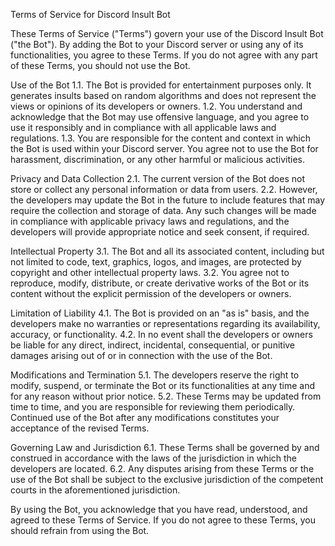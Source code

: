 Terms of Service for Discord Insult Bot

These Terms of Service ("Terms") govern your use of the Discord Insult Bot ("the Bot"). By adding the Bot to your Discord server or using any of its functionalities, you agree to these Terms. If you do not agree with any part of these Terms, you should not use the Bot.

Use of the Bot
1.1. The Bot is provided for entertainment purposes only. It generates insults based on random algorithms and does not represent the views or opinions of its developers or owners.
1.2. You understand and acknowledge that the Bot may use offensive language, and you agree to use it responsibly and in compliance with all applicable laws and regulations.
1.3. You are responsible for the content and context in which the Bot is used within your Discord server. You agree not to use the Bot for harassment, discrimination, or any other harmful or malicious activities.

Privacy and Data Collection
2.1. The current version of the Bot does not store or collect any personal information or data from users.
2.2. However, the developers may update the Bot in the future to include features that may require the collection and storage of data. Any such changes will be made in compliance with applicable privacy laws and regulations, and the developers will provide appropriate notice and seek consent, if required.

Intellectual Property
3.1. The Bot and all its associated content, including but not limited to code, text, graphics, logos, and images, are protected by copyright and other intellectual property laws.
3.2. You agree not to reproduce, modify, distribute, or create derivative works of the Bot or its content without the explicit permission of the developers or owners.

Limitation of Liability
4.1. The Bot is provided on an "as is" basis, and the developers make no warranties or representations regarding its availability, accuracy, or functionality.
4.2. In no event shall the developers or owners be liable for any direct, indirect, incidental, consequential, or punitive damages arising out of or in connection with the use of the Bot.

Modifications and Termination
5.1. The developers reserve the right to modify, suspend, or terminate the Bot or its functionalities at any time and for any reason without prior notice.
5.2. These Terms may be updated from time to time, and you are responsible for reviewing them periodically. Continued use of the Bot after any modifications constitutes your acceptance of the revised Terms.

Governing Law and Jurisdiction
6.1. These Terms shall be governed by and construed in accordance with the laws of the jurisdiction in which the developers are located.
6.2. Any disputes arising from these Terms or the use of the Bot shall be subject to the exclusive jurisdiction of the competent courts in the aforementioned jurisdiction.

By using the Bot, you acknowledge that you have read, understood, and agreed to these Terms of Service. If you do not agree to these Terms, you should refrain from using the Bot.
